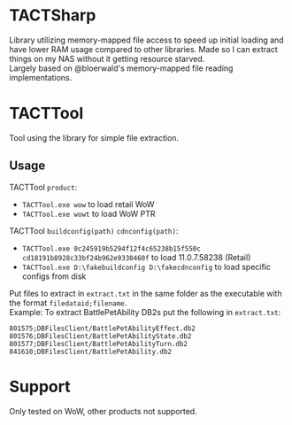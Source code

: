 # TACTSharp
Library utilizing memory-mapped file access to speed up initial loading and have lower RAM usage compared to other libraries. Made so I can extract things on my NAS without it getting resource starved.  
Largely based on @bloerwald's memory-mapped file reading implementations.

# TACTTool
Tool using the library for simple file extraction. 

## Usage
TACTTool `product`:  
- `TACTTool.exe wow` to load retail WoW
- `TACTTool.exe wowt` to load WoW PTR

TACTTool `buildconfig(path)` `cdnconfig(path)`:  
- `TACTTool.exe 0c245919b5294f12f4c65238b15f550c cd18191b8928c33bf24b962e9330460f` to load 11.0.7.58238 (Retail)
- `TACTTool.exe D:\fakebuildconfig D:\fakecdnconfig` to load specific configs from disk

Put files to extract in `extract.txt` in the same folder as the executable with the format `filedataid;filename`.  
Example: To extract BattlePetAbility DB2s put the following in `extract.txt`:

```
801575;DBFilesClient/BattlePetAbilityEffect.db2
801576;DBFilesClient/BattlePetAbilityState.db2
801577;DBFilesClient/BattlePetAbilityTurn.db2
841610;DBFilesClient/BattlePetAbility.db2
```
# Support
Only tested on WoW, other products not supported.
